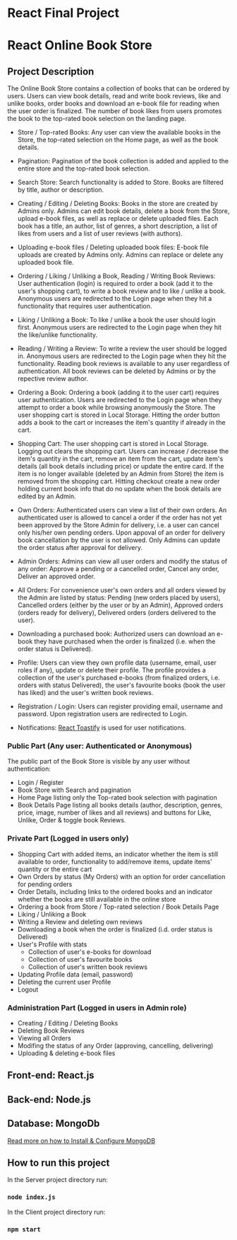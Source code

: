 # React Final Project

# React Online Book Store

## Project Description

The Online Book Store contains a collection of books that can be ordered by users. Users can view book details, read and write book reviews, like and unlike books, order books and download an e-book file for reading when the user order is finalized. The number of book likes from users promotes the book to the top-rated book selection on the landing page.

- Store / Top-rated Books:
  Any user can view the available books in the Store, the top-rated selection on the Home page, as well as the book details.

- Pagination:
  Pagination of the book collection is added and applied to the entire store and the top-rated book selection.

- Search Store:
  Search functionality is added to Store. Books are filtered by title, author or description.

- Creating / Editing / Deleting Books:
  Books in the store are created by Admins only. Admins can edit book details, delete a book from the Store, upload e-book files, as well as replace or delete uploaded files. Each book has a title, an author, list of genres, a short description, a list of likes from users and a list of user reviews (with authors).

- Uploading e-book files / Deleting uploaded book files:
  E-book file uploads are created by Admins only. Admins can replace or delete any uploaded book file.

- Ordering / Liking / Unliking a Book, Reading / Writing Book Reviews:
  User authentication (login) is required to order a book (add it to the user's shopping cart), to write a book review and to like / unlike a book. Anonymous users are redirected to the Login page when they hit a functionality that requires user authentication.

- Liking / Unliking a Book:
  To like / unlike a book the user should login first. Anonymous users are redirected to the Login page when they hit the like/unlike functionality.

- Reading / Writing a Review:
  To write a review the user should be logged in. Anonymous users are redirected to the Login page when they hit the functionality. Reading book reviews is available to any user regardless of authentication. All book reviews can be deleted by Admins or by the repective review author.

- Ordering a Book:
  Ordering a book (adding it to the user cart) requires user authentication. Users are redirected to the Login page when they attempt to order a book while browsing anonymously the Store. The user shopping cart is stored in Local Storage. Hitting the order button adds a book to the cart or increases the item's quantity if already in the cart.

- Shopping Cart:
  The user shopping cart is stored in Local Storage. Logging out clears the shopping cart. Users can increase / decrease the item's quantity in the cart, remove an item from the cart, update item's details (all book details including price) or update the entire card. If the item is no longer available (deleted by an Admin from Store) the item is removed from the shopping cart. Hitting checkout create a new order holding current book info that do no update when the book details are edited by an Admin.

- Own Orders:
  Authenticated users can view a list of their own orders. An authenticated user is allowed to cancel a order if the order has not yet been approved by the Store Admin for delivery, i.e. a user can cancel only his/her own pending orders. Upon appoval of an order for delivery book cancellation by the user is not allowed. Only Admins can update the order status after approval for delivery.

- Admin Orders:
  Admins can view all user orders and modify the status of any order: Approve a pending or a cancelled order, Cancel any order, Deliver an approved order.

- All Orders:
  For convenience user's own orders and all orders viewed by the Admin are listed by status: Pending (new orders placed by users), Cancelled orders (either by the user or by an Admin), Approved orders (orders ready for delivery), Delivered orders (orders delivered to the user).

- Downloading a purchased book:
  Authorized users can download an e-book they have purchased when the order is finalized (i.e. when the order status is Delivered).

- Profile:
  Users can view they own profile data (username, email, user roles if any), update or delete their profile. The profile provides a collection of the user's purchased e-books (from finalized orders, i.e. orders with status Delivered), the user's favourite books (book the user has liked) and the user's written book reviews.

- Registration / Login:
  Users can register providing email, username and password. Upon registration users are redirected to Login.

- Notifications:
  [React Toastify](https://github.com/fkhadra/react-toastify) is used for user notifications.

### Public Part (Any user: Authenticated or Anonymous)

The public part of the Book Store is visible by any user without authentication:

- Login / Register
- Book Store with Search and pagination
- Home Page listing only the Top-rated book selection with pagination
- Book Details Page listing all books details (author, description, genres, price, image, number of likes and all reviews) and buttons for Like, Unlike, Order & toggle book Reviews.

### Private Part (Logged in users only)

- Shopping Cart with added items, an indicator whether the item is still available to order, functionality to add/remove items, update items' quantity or the entire cart
- Own Orders by status (My Orders) with an option for order cancellation for pending orders
- Order Details, including links to the ordered books and an indicator whether the books are still available in the online store
- Ordering a book from Store / Top-rated selection / Book Details Page
- Liking / Unliking a Book
- Writing a Review and deleting own reviews
- Downloading a book when the order is finalized (i.d. order status is Delivered)
- User's Profile with stats
  - Collection of user's e-books for download
  - Collection of user's favourite books
  - Collection of user's written book reviews
- Updating Profile data (email, password)
- Deleting the current user Profile
- Logout

### Administration Part (Logged in users in Admin role)

- Creating / Editing / Deleting Books
- Deleting Book Reviews
- Viewing all Orders
- Modifing the status of any Order (approving, cancelling, delivering)
- Uploading & deleting e-book files

## Front-end: React.js

## Back-end: Node.js

## Database: MongoDb

[Read more on how to Install & Configure MongoDB](https://docs.mongodb.com/manual/installation/)

## How to run this project

In the Server project directory run:

### `node index.js`

In the Client project directory run:

### `npm start`
